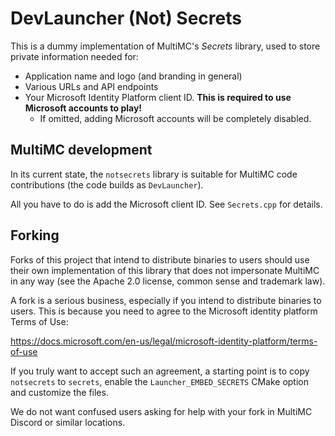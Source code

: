 # DevLauncher (Not) Secrets

This is a dummy implementation of MultiMC's _Secrets_ library, used to store private information needed for:
- Application name and logo (and branding in general)
- Various URLs and API endpoints
- Your Microsoft Identity Platform client ID. **This is required to use Microsoft accounts to play!**
  - If omitted, adding Microsoft accounts will be completely disabled.

## MultiMC development

In its current state, the `notsecrets` library is suitable for MultiMC code contributions (the code builds as `DevLauncher`).

All you have to do is add the Microsoft client ID. See `Secrets.cpp` for details.

## Forking

Forks of this project that intend to distribute binaries to users should use their own implementation of this library that does not impersonate MultiMC in any way (see the Apache 2.0 license, common sense and trademark law).

A fork is a serious business, especially if you intend to distribute binaries to users. This is because you need to agree to the Microsoft identity platform Terms of Use:

https://docs.microsoft.com/en-us/legal/microsoft-identity-platform/terms-of-use

If you truly want to accept such an agreement, a starting point is to copy `notsecrets` to `secrets`, enable the `Launcher_EMBED_SECRETS` CMake option and customize the files.

We do not want confused users asking for help with your fork in MultiMC Discord or similar locations.
